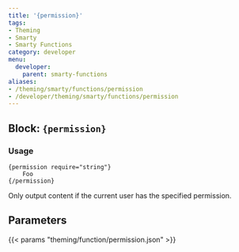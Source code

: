 ```yaml
---
title: '{permission}'
tags:
- Theming
- Smarty
- Smarty Functions
category: developer
menu:
  developer:
    parent: smarty-functions
aliases:
- /theming/smarty/functions/permission
- /developer/theming/smarty/functions/permission
---
```

## Block: `{permission}`

### Usage

```
{permission require="string"}
    Foo
{/permission}
```

Only output content if the current user has the specified permission.

## Parameters

{{< params "theming/function/permission.json" >}}
